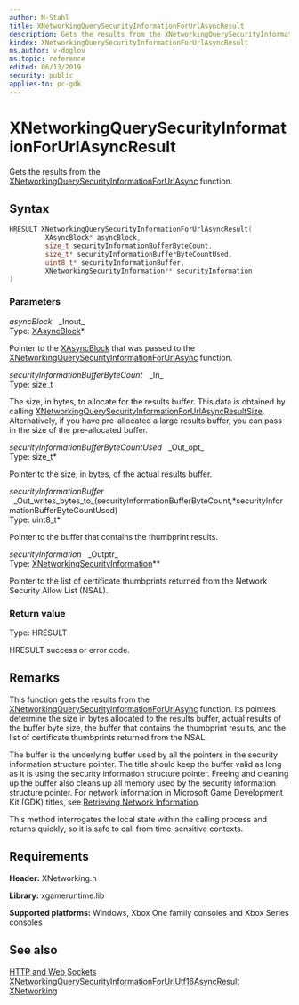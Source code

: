 ```yaml
---
author: M-Stahl
title: XNetworkingQuerySecurityInformationForUrlAsyncResult
description: Gets the results from the XNetworkingQuerySecurityInformationForUrlAsync function.
kindex: XNetworkingQuerySecurityInformationForUrlAsyncResult
ms.author: v-doglov
ms.topic: reference
edited: 06/13/2019
security: public
applies-to: pc-gdk
---
```


# XNetworkingQuerySecurityInformationForUrlAsyncResult

Gets the results from the [XNetworkingQuerySecurityInformationForUrlAsync](xnetworkingquerysecurityinformationforurlasync.md) function.


## Syntax

```cpp
HRESULT XNetworkingQuerySecurityInformationForUrlAsyncResult(
         XAsyncBlock* asyncBlock,
         size_t securityInformationBufferByteCount,
         size_t* securityInformationBufferByteCountUsed,
         uint8_t* securityInformationBuffer,
         XNetworkingSecurityInformation** securityInformation
)
```

### Parameters

*asyncBlock* &nbsp;&nbsp;\_Inout\_  
Type: [XAsyncBlock](../../../system/xasync/structs/xasyncblock.md)\*

Pointer to the [XAsyncBlock](../../../system/xasync/structs/xasyncblock.md) that was passed to the [XNetworkingQuerySecurityInformationForUrlAsync](xnetworkingquerysecurityinformationforurlasync.md) function.

*securityInformationBufferByteCount* &nbsp;&nbsp;\_In\_  
Type: size_t

The size, in bytes, to allocate for the results buffer. This data is obtained by calling [XNetworkingQuerySecurityInformationForUrlAsyncResultSize](xnetworkingquerysecurityinformationforurlasyncresultsize.md). Alternatively, if you have pre-allocated a large results buffer, you can pass in the size of the pre-allocated buffer.

*securityInformationBufferByteCountUsed* &nbsp;&nbsp;\_Out\_opt\_  
Type: size_t\*

Pointer to the size, in bytes, of the actual results buffer.

*securityInformationBuffer* &nbsp;&nbsp;\_Out\_writes\_bytes\_to\_(securityInformationBufferByteCount,\*securityInformationBufferByteCountUsed)  
Type: uint8_t\*

Pointer to the buffer that contains the thumbprint results.

*securityInformation* &nbsp;&nbsp;\_Outptr\_  
Type: [XNetworkingSecurityInformation](../structs/xnetworkingsecurityinformation.md)\*\*

Pointer to the list of certificate thumbprints returned from the Network Security Allow List (NSAL).

### Return value

Type: HRESULT

HRESULT success or error code.

## Remarks

This function gets the results from the [XNetworkingQuerySecurityInformationForUrlAsync](xnetworkingquerysecurityinformationforurlasync.md) function. Its pointers determine the size in bytes allocated to the results buffer, actual results of the buffer byte size, the buffer that contains the thumbprint results, and the list of certificate thumbprints returned from the NSAL. 

The buffer is the underlying buffer used by all the pointers in the security information structure pointer. The title should keep the buffer valid as long as it is using the security information structure pointer. Freeing and cleaning up the buffer also cleans up all memory used by the security information structure pointer. For network information in Microsoft Game Development Kit (GDK) titles, see [Retrieving Network Information](../../../../networking/overviews/initialization-connectivity-networking.md). 

This method interrogates the local state within the calling process and returns quickly, so it is safe to call from time-sensitive contexts.

## Requirements

**Header:** XNetworking.h

**Library:** xgameruntime.lib
  
**Supported platforms:** Windows, Xbox One family consoles and Xbox Series consoles  
  
## See also
[HTTP and Web Sockets](../../../../networking/overviews/web-requests/http-networking.md)  
[XNetworkingQuerySecurityInformationForUrlUtf16AsyncResult](xnetworkingquerysecurityinformationforurlutf16asyncresult.md)  
[XNetworking](../xnetworking_members.md)  